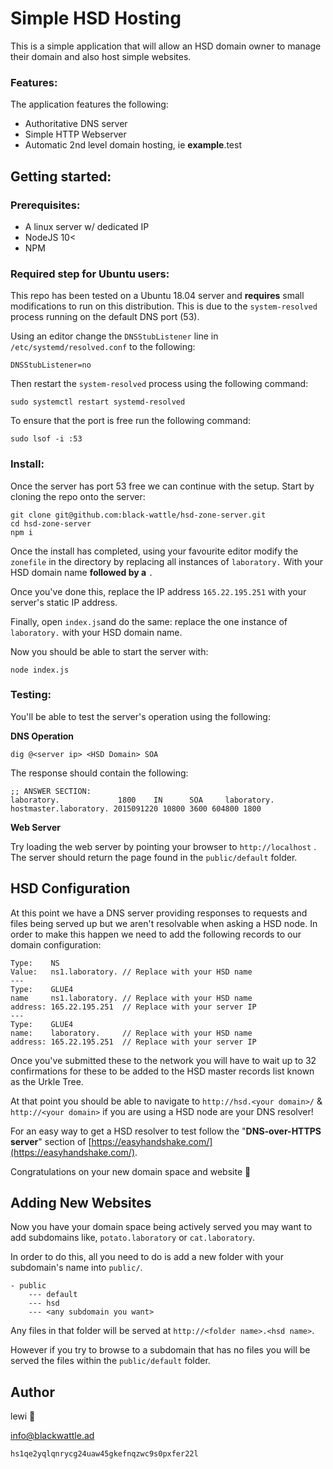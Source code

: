 # Simple HSD Hosting

This is a simple application that will allow an HSD domain owner to manage their domain and also host simple websites.

### Features:

The application features the following:

- Authoritative DNS server
- Simple HTTP Webserver
- Automatic 2nd level domain hosting, ie **example**.test

## Getting started:

### Prerequisites:

- A linux server w/ dedicated IP
- NodeJS 10<
- NPM

### Required step for Ubuntu users:

This repo has been tested on a Ubuntu 18.04 server and **requires** small modifications to run on this distribution. This is due to the `system-resolved` process running on the default DNS port (53).

Using an editor change the `DNSStubListener` line in `/etc/systemd/resolved.conf` to the following:

```
DNSStubListener=no
```

Then restart the `system-resolved` process using the following command:

```
sudo systemctl restart systemd-resolved
```

To ensure that the port is free run the following command:

```
sudo lsof -i :53
```

### Install:

Once the server has port 53 free we can continue with the setup. Start by cloning the repo onto the server:

```
git clone git@github.com:black-wattle/hsd-zone-server.git
cd hsd-zone-server
npm i
```

Once the install has completed, using your favourite editor modify the `zonefile` in the directory by replacing all instances of `laboratory.` With your HSD domain name **followed by a** `.`

Once you've done this, replace the IP address `165.22.195.251` with your server's static IP address. 

Finally, open `index.js`and do the same: replace the one instance of `laboratory.` with your HSD domain name.

Now you should be able to start the server with:

```
node index.js
```

### Testing:

You'll be able to test the server's operation using the following:

**DNS Operation**

```
dig @<server ip> <HSD Domain> SOA
```

The response should contain the following:

```
;; ANSWER SECTION:
laboratory.             1800    IN      SOA     laboratory. hostmaster.laboratory. 2015091220 10800 3600 604800 1800
```

**Web Server**

Try loading the web server by pointing your browser to `http://localhost` . The server should return the page found in the `public/default` folder. 

## HSD Configuration

At this point we have a DNS server providing responses to requests and files being served up but we aren't resolvable when asking a HSD node. In order to make this happen we need to add the following records to our domain configuration:

```
Type:    NS 
Value:   ns1.laboratory. // Replace with your HSD name
---
Type:    GLUE4
name     ns1.laboratory. // Replace with your HSD name
address: 165.22.195.251  // Replace with your server IP
---
Type:    GLUE4
name:    laboratory.     // Replace with your HSD name
address: 165.22.195.251  // Replace with your server IP

```

Once you've submitted these to the network you will have to wait up to 32 confirmations for these to be added to the HSD master records list known as the Urkle Tree.

At that point you should be able to navigate to `http://hsd.<your domain>/` & `http://<your domain>` if you are using a HSD node are your DNS resolver! 

For an easy way to get a HSD resolver to test follow the "**DNS-over-HTTPS server**" section of [https://easyhandshake.com/](https://easyhandshake.com/).

Congratulations on your new domain space and website 🎉

## Adding New Websites

Now you have your domain space being actively served you may want to add subdomains like, `potato.laboratory` or `cat.laboratory`. 

In order to do this, all you need to do is add a new folder with your subdomain's name into `public/`.

```
- public
	--- default
	--- hsd
	--- <any subdomain you want>
```

Any files in that folder will be served at `http://<folder name>.<hsd name>`. 

However if you try to browse to a subdomain that has no files you will be served the files within the `public/default` folder.

## Author

lewi 🥔

[info@blackwattle.ad](mailto:info@blackwattle.ad)

`hs1qe2yqlqnrycg24uaw45gkefnqzwc9s0pxfer22l`





